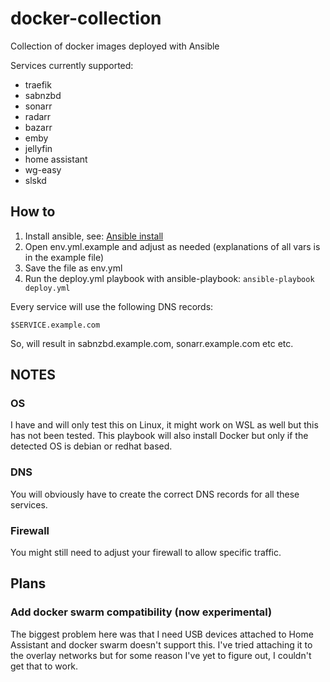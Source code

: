 # docker-collection
Collection of docker images deployed with Ansible

Services currently supported:

* traefik
* sabnzbd
* sonarr
* radarr
* bazarr
* emby
* jellyfin
* home assistant
* wg-easy
* slskd

## How to

1. Install ansible, see: [Ansible install](https://docs.ansible.com/ansible/latest/installation_guide/intro_installation.html#installing-and-upgrading-ansible-with-pip)
2. Open env.yml.example and adjust as needed (explanations of all vars is in the example file)
3. Save the file as env.yml
4. Run the deploy.yml playbook with ansible-playbook:
```ansible-playbook deploy.yml```

Every service will use the following DNS records:

```$SERVICE.example.com```

So, will result in sabnzbd.example.com, sonarr.example.com etc etc.

## NOTES

### OS

I have and will only test this on Linux, it might work on WSL as well but this has not been tested. This playbook will also install Docker
but only if the detected OS is debian or redhat based.

### DNS

You will obviously have to create the correct DNS records for all these services.

### Firewall

You might still need to adjust your firewall to allow specific traffic.

## Plans

### Add docker swarm compatibility (now experimental)

The biggest problem here was that I need USB devices attached to Home Assistant and docker swarm doesn't support this.
I've tried attaching it to the overlay networks but for some reason I've yet to figure out, I couldn't get that to work.